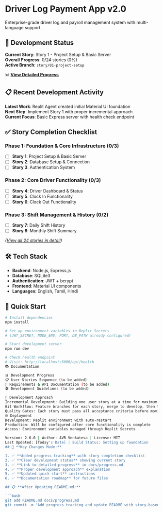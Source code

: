 # Driver Log Payment App v2.0

Enterprise-grade driver log and payroll management system with multi-language support.

## 🚀 Development Status

**Current Story**: Story 1 - Project Setup & Basic Server  
**Overall Progress**: 0/24 stories (0%)  
**Active Branch**: `story/01-project-setup`

📊 **[View Detailed Progress](./docs/progress.md)**

## 📋 Recent Development Activity

**Latest Work**: Replit Agent created initial Material UI foundation  
**Next Step**: Implement Story 1 with proper incremental approach  
**Current Focus**: Basic Express server with health check endpoint

## ✅ Story Completion Checklist

### **Phase 1: Foundation & Core Infrastructure** (0/3)
- [ ] **Story 1**: Project Setup & Basic Server
- [ ] **Story 2**: Database Setup & Connection  
- [ ] **Story 3**: Authentication System

### **Phase 2: Core Driver Functionality** (0/3)
- [ ] **Story 4**: Driver Dashboard & Status
- [ ] **Story 5**: Clock In Functionality
- [ ] **Story 6**: Clock Out Functionality

### **Phase 3: Shift Management & History** (0/2)
- [ ] **Story 7**: Daily Shift History
- [ ] **Story 8**: Monthly Shift Summary

*([View all 24 stories in detail](./docs/progress.md))*

## 🛠️ Tech Stack
- **Backend**: Node.js, Express.js
- **Database**: SQLite3
- **Authentication**: JWT + bcrypt
- **Frontend**: Material UI components
- **Languages**: English, Tamil, Hindi

## 🔧 Quick Start

```bash
# Install dependencies
npm install

# Set up environment variables in Replit Secrets
# (JWT_SECRET, NODE_ENV, PORT, DB_PATH already configured)

# Start development server
npm run dev

# Check health endpoint
# Visit: http://localhost:5000/api/health
📚 Documentation

📊 Development Progress
📋 User Stories Sequence (to be added)
📖 Requirements & API Documentation (to be added)
🛠️ Development Guidelines (to be added)

🎯 Development Approach
Incremental Development: Building one user story at a time for maximum stability
Git Workflow: Feature branches for each story, merge to develop, then to main
Quality Gates: Each story must pass all acceptance criteria before moving to next
🌐 Deployment
Development: Replit environment with auto-restart
Production: Will be configured after core functionality is complete
Access: Environment variables managed through Replit Secrets

Version: 2.0.0 | Author: AVR Venkatesa | License: MIT
Last Updated: [Today's Date] | Build Status: Setting up foundation
## 🎯 **Key Changes Made:**

1. ✅ **Added progress tracking** with story completion checklist
2. ✅ **Clear development status** showing current story
3. ✅ **Link to detailed progress** in docs/progress.md
4. ✅ **Proper development approach** explanation
5. ✅ **Updated quick start** instructions
6. ✅ **Documentation roadmap** for future files

## 📋 **After Updating README.md:**

```bash
git add README.md docs/progress.md
git commit -m "Add progress tracking and update README with story-based development info"